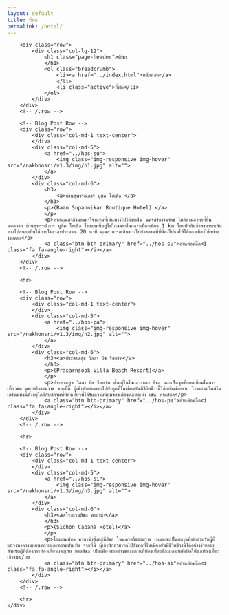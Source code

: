 ```yaml
---
layout: default
title: ที่พัก
permalink: /hotel/
---
```



<div class="container">

        <div class="row">
            <div class="col-lg-12">
                <h1 class="page-header">ที่พัก
                </h1>
                <ol class="breadcrumb">
                    <li><a href="../index.html">หน้าหลัก</a>
                    </li>
                    <li class="active">ที่พัก</li>
                </ol>
            </div>
        </div>
        <!-- /.row -->

        <!-- Blog Post Row -->
        <div class="row">
            <div class="col-md-1 text-center">
            </div>
            <div class="col-md-5">
                <a href="../hos-su">
                    <img class="img-responsive img-hover" src="/nakhonsri/v1.3/img/h1.jpg" alt="">
                </a>
            </div>
            <div class="col-md-6">
                <h3>
                    <a>บ้านสุพรรณิการ์ บูติค โฮเต็ล </a>
                </h3>
                <p>(Baan Supannikar Boutique Hotel) </a>
                </p>
                <p>หากคุณกำลังมองหาโรงแรมที่เดินทางไปได้ง่ายใน นครศรีธรรมราช ไม่ต้องมองหาที่อื่นนอกจาก บ้านสุพรรณิการ์ บูติค โฮเต็ล โรงแรมนี้อยู่ไม่ไกลจากใจกลางเมืองเพียง 1 km โดยปกติแล้วสามารถเดินทางไปสนามบินได้ภายในเวลาประมาณ 20 นาที คุณสามารถเดินทางไปยังสถานที่ที่ต้องไปชมให้ได้ของเมืองได้อย่างง่ายดาย</p>
                <a class="btn btn-primary" href="../hos-su">อ่านต่อคลิ๊ก<i class="fa fa-angle-right"></i></a>
            </div>
        </div>
        <!-- /.row -->

        <hr>

        <!-- Blog Post Row -->
        <div class="row">
            <div class="col-md-1 text-center">
            </div>
            <div class="col-md-5">
                <a href="../hos-pa">
                    <img class="img-responsive img-hover" src="/nakhonsri/v1.3/img/h2.jpg" alt="">
                </a>
            </div>
            <div class="col-md-6">
                <h3><a>ประสานสุข วิลลา บีช รีสอร์ท</a>
                </h3>
                <p>(Prasarnsook Villa Beach Resort)</a>
                </p>
                <p>ประสานสุข วิลลา บีช รีสอร์ท ตั้งอยู่ในใจกลางของ สิชล และเป็นจุดที่ยอดเยี่ยมในการเที่ยวชม นครศรีธรรมราช จากที่นี้ ผู้เข้าพักสามารถไปยังทุกที่ในเมืองอันมีชีวิตชีวานี้ได้อย่างง่ายดาย โรงแรมสไตล์โมเดิร์นแห่งนี้ตั้งอยูใกล้กับสถานที่ท่องเที่ยวที่ได้รับความนิยมของเมืองหลายแห่ง เช่น หาดสิชล</p>
                <a class="btn btn-primary" href="../hos-pa">อ่านต่อคลิ๊ก<i class="fa fa-angle-right"></i></a>
            </div>
        </div>
        <!-- /.row -->

        <hr>

        <!-- Blog Post Row -->
        <div class="row">
            <div class="col-md-1 text-center">
            </div>
            <div class="col-md-5">
                <a href="../hos-si">
                    <img class="img-responsive img-hover" src="/nakhonsri/v1.3/img/h3.jpg" alt="">
                </a>
            </div>
            <div class="col-md-6">
                <h3><a>โรงแรมสิชล คาบาน่า</a>
                </h3>
                <p>(Sichon Cabana Hotel)</a>
                </p>
                <p>โรงแรมสิชล คาบาน่าตั้งอยู่ที่สิชล ในนครศรีธรรมราช เหมาะจะเป็นสถานที่พักสำหรับผู้ที่แสวงหาความผ่อนคลายและความบันเทิง จากที่นี้ ผู้เข้าพักสามารถไปยังทุกที่ในเมืองอันมีชีวิตชีวานี้ได้อย่างง่ายดาย สำหรับผู้ที่ต้องการท่องเที่ยวผจญภัย หาดสิชล เป็นเพียงตัวอย่างของสถานที่ท่องเที่ยวอีกมากมายที่เปิดให้นักท่องเที่ยวเข้าชม</p>
                <a class="btn btn-primary" href="../hos-si">อ่านต่อคลิ๊ก<i class="fa fa-angle-right"></i></a>
            </div>
        </div>
        <!-- /.row -->

        <hr>
    </div>

